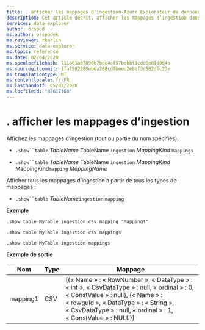 ```yaml
---
title: . afficher les mappages d’ingestion-Azure Explorateur de données | Microsoft Docs
description: Cet article décrit. afficher les mappages d’ingestion dans Azure Explorateur de données.
services: data-explorer
author: orspod
ms.author: orspodek
ms.reviewer: rkarlin
ms.service: data-explorer
ms.topic: reference
ms.date: 02/04/2020
ms.openlocfilehash: 711861a07896b7bdc4cf57bebbf1cdd0e01d064a
ms.sourcegitcommit: 1faf502280ebda268cdfbeec2e8ef3d582dfc23e
ms.translationtype: MT
ms.contentlocale: fr-FR
ms.lasthandoff: 05/01/2020
ms.locfileid: "82617168"
---
```

# <a name="show-ingestion-mappings"></a>. afficher les mappages d’ingestion

Affichez les mappages d’ingestion (tout ou partie du nom spécifiés).

* `.show``table` *TableName* TableName `ingestion` *MappingKind*  `mappings`

* `.show``table` *TableName* TableName `ingestion` *MappingKind* MappingKind`mapping` *MappingName*   

Afficher tous les mappages d’ingestion à partir de tous les types de mappages :

* `.show``table` *TableName*`ingestion`  `mapping`
 
**Exemple** 
 
```kusto
.show table MyTable ingestion csv mapping "Mapping1" 

.show table MyTable ingestion csv mappings 

.show table MyTable ingestion mappings 
```

**Exemple de sortie**

| Nom     | Type | Mappage     |
|----------|------|-------------|
| mapping1 | CSV  | [{« Name » : « RowNumber », « DataType » : « int », « CsvDataType » : null, « ordinal » : 0, « ConstValue » : null}, {« Name » : « rowguid », « DataType » : « String », « CsvDataType » : null, « ordinal » : 1, « ConstValue » : NULL}] |
